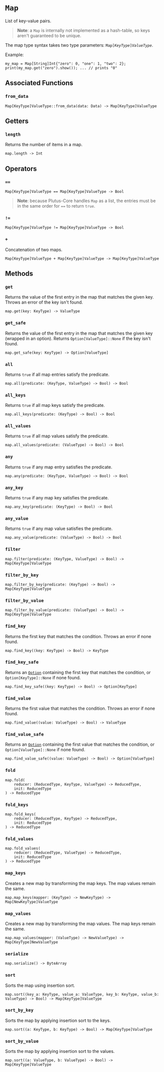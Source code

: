# `Map`

List of key-value pairs.

> **Note**: a `Map` is internally not implemented as a hash-table, so keys aren't guaranteed to be unique.

The map type syntax takes two type parameters: `Map[`*`KeyType`*`]`*`ValueType`*.

Example:

```helios
my_map = Map[String]Int{"zero": 0, "one": 1, "two": 2};
print(my_map.get("zero").show()); ... // prints "0"
```

## Associated Functions

### `from_data`
```helios
Map[KeyType]ValueType::from_data(data: Data) -> Map[KeyType]ValueType
```

## Getters

### `length`

Returns the number of items in a map.

```helios
map.length -> Int
```

## Operators

### `==`

```helios
Map[KeyType]ValueType == Map[KeyType]ValueType -> Bool
```

> **Note**: because Plutus-Core handles `Map` as a list, the entries must be in the same order for `==` to return `true`.

### `!=`

```helios
Map[KeyType]ValueType != Map[KeyType]ValueType -> Bool
```

### `+`

Concatenation of two maps.

```helios
Map[KeyType]ValueType + Map[KeyType]ValueType -> Map[KeyType]ValueType
```

## Methods

### `get`

Returns the value of the first entry in the map that matches the given key. Throws an error of the key isn't found.

```helios
map.get(key: KeyType) -> ValueType
```

### `get_safe`

Returns the value of the first entry in the map that matches the given key (wrapped in an option). Returns `Option[ValueType]::None` if the key isn't found.

```helios
map.get_safe(key: KeyType) -> Option[ValueType]
```

### `all`

Returns `true` if all map entries satisfy the predicate.

```helios
map.all(predicate: (KeyType, ValueType) -> Bool) -> Bool
```

### `all_keys`

Returns `true` if all map keys satisfy the predicate.

```helios
map.all_keys(predicate: (KeyType) -> Bool) -> Bool
```

### `all_values`

Returns `true` if all map values satisfy the predicate.

```helios
map.all_values(predicate: (ValueType) -> Bool) -> Bool
```

### `any`

Returns `true` if any map entry satisfies the predicate.

```helios
map.any(predicate: (KeyType, ValueType) -> Bool) -> Bool
```

### `any_key`

Returns `true` if any map key satisfies the predicate.

```helios
map.any_key(predicate: (KeyType) -> Bool) -> Bool
```

### `any_value`

Returns `true` if any map value satisfies the predicate.

```helios
map.any_value(predicate: (ValueType) -> Bool) -> Bool
```

### `filter`

```helios
map.filter(predicate: (KeyType, ValueType) -> Bool) -> Map[KeyType]ValueType
```

### `filter_by_key`

```helios
map.filter_by_key(predicate: (KeyType) -> Bool) -> Map[KeyType]ValueType
```

### `filter_by_value`

```helios
map.filter_by_value(predicate: (ValueType) -> Bool) -> Map[KeyType]ValueType
```

### `find_key`

Returns the first key that matches the condition. Throws an error if none found.

```helios
map.find_key((key: KeyType) -> Bool) -> KeyType
```

### `find_key_safe`

Returns an [`Option`](./option.md) containing the first key that matches the condition, or `Option[KeyType]::None` if none found.

```helios
map.find_key_safe((key: KeyType) -> Bool) -> Option[KeyType]
```

### `find_value`

Returns the first value that matches the condition. Throws an error if none found.

```helios
map.find_value((value: ValueType) -> Bool) -> ValueType
```

### `find_value_safe`

Returns an [`Option`](./option.md) containing the first value that matches the condition, or `Option[ValueType]::None` if none found.

```helios
map.find_value_safe((value: ValueType) -> Bool) -> Option[ValueType]
```

### `fold`

```helios
map.fold(
    reducer: (ReducedType, KeyType, ValueType) -> ReducedType, 
    init: ReducedType
) -> ReducedType
```

### `fold_keys`

```helios
map.fold_keys(
    reducer: (ReducedType, KeyType) -> ReducedType, 
    init: ReducedType
) -> ReducedType
```

### `fold_values`

```helios
map.fold_values(
    reducer: (ReducedType, ValueType) -> ReducedType, 
    init: ReducedType
) -> ReducedType
```

### `map_keys`

Creates a new map by transforming the map keys. The map values remain the same.

```helios
map.map_keys(mapper: (KeyType) -> NewKeyType) -> Map[NewKeyType]ValueType
```

### `map_values`

Creates a new map by transforming the map values. The map keys remain the same.

```helios
map.map_values(mapper: (ValueType) -> NewValueType) -> Map[KeyType]NewValueType
```

### `serialize`

```helios
map.serialize() -> ByteArray
```

### `sort`

Sorts the map using insertion sort.

```helios
map.sort((key_a: KeyType, value_a: ValueType, key_b: KeyType, value_b: ValueType) -> Bool) -> Map[KeyType]ValueType
```

### `sort_by_key`

Sorts the map by applying insertion sort to the keys.

```helios
map.sort((a: KeyType, b: KeyType) -> Bool) -> Map[KeyType]ValueType
```

### `sort_by_value`

Sorts the map by applying insertion sort to the values.

```helios
map.sort((a: ValueType, b: ValueType) -> Bool) -> Map[KeyType]ValueType
```